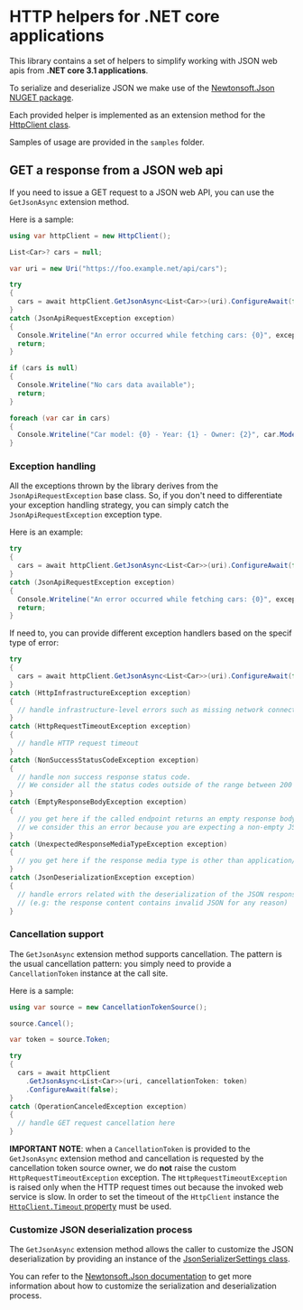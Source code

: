 # HTTP helpers for .NET core applications
This library contains a set of helpers to simplify working with JSON web apis from **.NET core 3.1 applications**.

To serialize and deserialize JSON we make use of the [Newtonsoft.Json NUGET package](https://www.nuget.org/packages/Newtonsoft.Json/). 

Each provided helper is implemented as an extension method for the [HttpClient class](https://docs.microsoft.com/en-us/dotnet/api/system.net.http.httpclient?view=netcore-3.1).

Samples of usage are provided in the `samples` folder.

## GET a response from a JSON web api
If you need to issue a GET request to a JSON web API, you can use the `GetJsonAsync` extension method.

Here is a sample:

```C#
using var httpClient = new HttpClient();

List<Car>? cars = null;

var uri = new Uri("https://foo.example.net/api/cars");

try 
{
  cars = await httpClient.GetJsonAsync<List<Car>>(uri).ConfigureAwait(false);
}
catch (JsonApiRequestException exception) 
{
  Console.Writeline("An error occurred while fetching cars: {0}", exception.Message);
  return;
}

if (cars is null) 
{
  Console.Writeline("No cars data available");
  return;
}

foreach (var car in cars) 
{
  Console.Writeline("Car model: {0} - Year: {1} - Owner: {2}", car.Model, car.Year, car.Owner);
}
```

### Exception handling
All the exceptions thrown by the library derives from the `JsonApiRequestException` base class. So, if you don't need to differentiate 
your exception handling strategy, you can simply catch the `JsonApiRequestException` exception type.

Here is an example:

```C#
try 
{
  cars = await httpClient.GetJsonAsync<List<Car>>(uri).ConfigureAwait(false);
}
catch (JsonApiRequestException exception) 
{
  Console.Writeline("An error occurred while fetching cars: {0}", exception.Message);
  return;
}
```

If need to, you can provide different exception handlers based on the specif type of error:

```C#
try 
{
  cars = await httpClient.GetJsonAsync<List<Car>>(uri).ConfigureAwait(false);
}
catch (HttpInfrastructureException exception) 
{
  // handle infrastructure-level errors such as missing network connectivity or DNS-level failures
}
catch (HttpRequestTimeoutException exception) 
{
  // handle HTTP request timeout
}
catch (NonSuccessStatusCodeException exception) 
{
  // handle non success response status code.
  // We consider all the status codes outside of the range between 200 and 299 as non success
}
catch (EmptyResponseBodyException exception) 
{
  // you get here if the called endpoint returns an empty response body
  // we consider this an error because you are expecting a non-empty JSON response body instead
}
catch (UnexpectedResponseMediaTypeException exception) 
{
  // you get here if the response media type is other than application/json
}
catch (JsonDeserializationException exception)
{
  // handle errors related with the deserialization of the JSON response content
  // (e.g: the response content contains invalid JSON for any reason)
}
```

### Cancellation support
The `GetJsonAsync` extension method supports cancellation. 
The pattern is the usual cancellation pattern: you simply need to provide a `CancellationToken` instance at the call site.

Here is a sample:

```C#
using var source = new CancellationTokenSource();

source.Cancel();

var token = source.Token;

try 
{
  cars = await httpClient
    .GetJsonAsync<List<Car>>(uri, cancellationToken: token)
    .ConfigureAwait(false);
}
catch (OperationCanceledException exception) 
{
  // handle GET request cancellation here
}
```

**IMPORTANT NOTE**: when a `CancellationToken` is provided to the `GetJsonAsync` extension method and cancellation is requested
by the cancellation token source owner, we do **not** raise the custom `HttpRequestTimeoutException` exception.
The `HttpRequestTimeoutException` is raised only when the HTTP request times out because the invoked web service is slow. 
In order to set the timeout of the `HttpClient` instance the [`HttpClient.Timeout` property](https://docs.microsoft.com/en-us/dotnet/api/system.net.http.httpclient.timeout?view=netcore-3.1) must be used.

### Customize JSON deserialization process
The `GetJsonAsync` extension method allows the caller to customize the JSON deserialization by providing an instance
of the [JsonSerializerSettings class](https://www.newtonsoft.com/json/help/html/T_Newtonsoft_Json_JsonSerializerSettings.htm).

You can refer to the [Newtonsoft.Json documentation](https://www.newtonsoft.com/json/help/html/Introduction.htm) to get more information about how to customize
the serialization and deserialization process.
